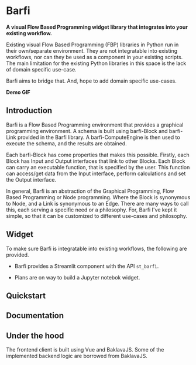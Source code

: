 # Barfi

**A visual Flow Based Programming widget library that integrates into your existing workflow.**

Existing visual Flow Based Programming (FBP) libraries in Python run in their own/separate environment. They are not integratable into existing workflows, nor can they be used as a component in your existing scripts. The main limitation for the existing Python libraries in this space is the lack of domain specific use-case. 

Barfi aims to bridge that. And, hope to add domain specific use-cases. 

__Demo GIF__

## Introduction

Barfi is a Flow Based Programming environment that provides a graphical programming environment. A schema is built using barfi-Block and barfi-Link provided in the Barfi library. A barfi-ComputeEngine is then used to execute the schema, and the results are obtained. 

Each barfi-Block has come properties that makes this possible. Firstly, each Block has Input and Output interfaces that link to other Blocks. Each Block can carry an executable function, that is specified by the user. This function can access/get data from the Input interface, perform calculations and set the Output interface. 

In general, Barfi is an abstraction of the Graphical Programming, Flow Based Programming or Node programming. Where the Block is synonymous to Node, and a Link is synonymous to an Edge. There are many ways to call this, each serving a specific need or a philosophy. For, Barfi I've kept it simple, so that it can be customized to different use-cases and philosophy. 

## Widget

To make sure Barfi is integratable into existing workflows, the following are provided.

- Barfi provides a Streamlit component with the API `st_barfi`. 

- Plans are on way to build a Jupyter notebok widget. 

## Quickstart

## Documentation

## Under the hood

The frontend client is built using Vue and BaklavaJS. Some of the implemented backend logic are borrowed from BaklavaJS.
